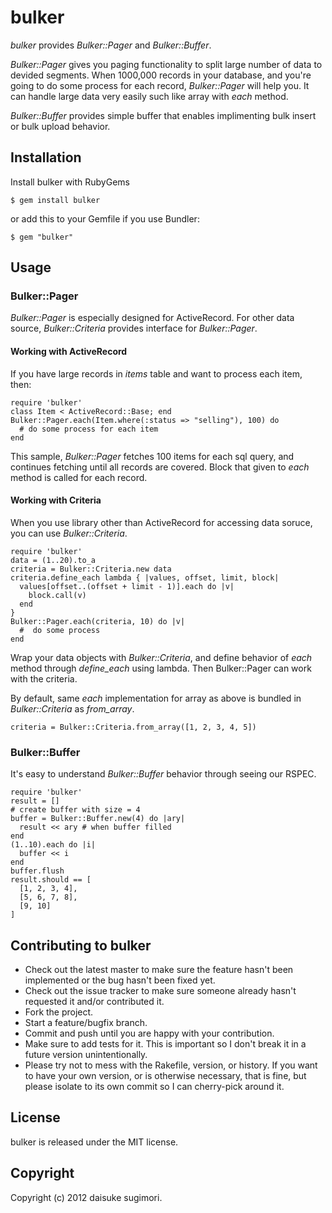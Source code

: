 bulker
========================

*bulker* provides *Bulker::Pager* and *Bulker::Buffer*.  

 *Bulker::Pager* gives you paging functionality to split large number of data to devided segments. When 1000,000 records in your database, and you're going to do some process for each record, *Bulker::Pager* will help you. It can handle large data very easily such like array with *each* method.

*Bulker::Buffer* provides simple buffer that enables implimenting bulk insert or bulk upload behavior.

## Installation

Install bulker with RubyGems

    $ gem install bulker

or add this to your Gemfile if you use Bundler:

    $ gem "bulker"

## Usage
### Bulker::Pager

*Bulker::Pager* is especially designed for ActiveRecord. For other data source, *Bulker::Criteria* provides interface for *Bulker::Pager*.

#### Working with ActiveRecord

If you have large records in *items* table and want to process each item, then:

    require 'bulker'
    class Item < ActiveRecord::Base; end
    Bulker::Pager.each(Item.where(:status => "selling"), 100) do
      # do some process for each item
    end

This sample, *Bulker::Pager* fetches 100 items for each sql query, and continues fetching until all records are covered. Block that given to *each* method is called for each record.

#### Working with Criteria

When you use library other than ActiveRecord for accessing data soruce, you can use *Bulker::Criteria*.

    require 'bulker'
    data = (1..20).to_a
    criteria = Bulker::Criteria.new data
    criteria.define_each lambda { |values, offset, limit, block|
      values[offset..(offset + limit - 1)].each do |v|
        block.call(v)
      end
    }
    Bulker::Pager.each(criteria, 10) do |v|
      #  do some process
    end

Wrap your data objects with *Bulker::Criteria*, and define behavior of *each* method through *define_each* using lambda. Then Bulker::Pager can work with the criteria.

By default, same *each* implementation for array as above is bundled in *Bulker::Criteria* as *from_array*.

    criteria = Bulker::Criteria.from_array([1, 2, 3, 4, 5])

### Bulker::Buffer

It's easy to understand *Bulker::Buffer* behavior through seeing our RSPEC.

    require 'bulker'
    result = []
    # create buffer with size = 4
    buffer = Bulker::Buffer.new(4) do |ary|
      result << ary # when buffer filled
    end
    (1..10).each do |i|
      buffer << i
    end
    buffer.flush
    result.should == [
      [1, 2, 3, 4],
      [5, 6, 7, 8],
      [9, 10]
    ]

## Contributing to bulker
 
* Check out the latest master to make sure the feature hasn't been implemented or the bug hasn't been fixed yet.
* Check out the issue tracker to make sure someone already hasn't requested it and/or contributed it.
* Fork the project.
* Start a feature/bugfix branch.
* Commit and push until you are happy with your contribution.
* Make sure to add tests for it. This is important so I don't break it in a future version unintentionally.
* Please try not to mess with the Rakefile, version, or history. If you want to have your own version, or is otherwise necessary, that is fine, but please isolate to its own commit so I can cherry-pick around it.


## License
bulker is released under the MIT license.

## Copyright
Copyright (c) 2012 daisuke sugimori. 

